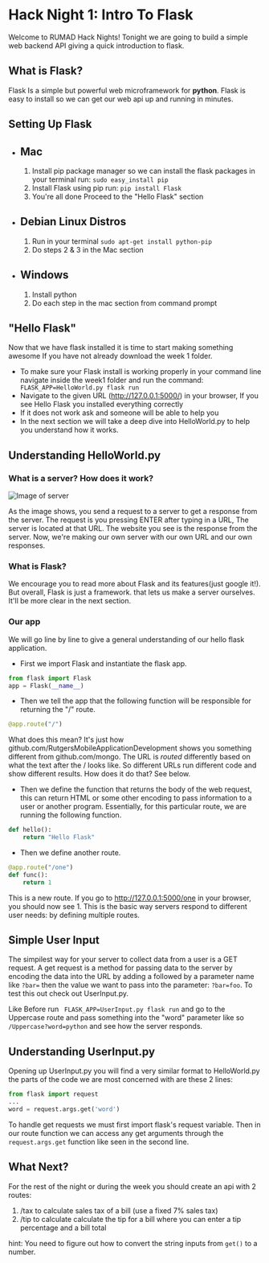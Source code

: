 
# Hack Night 1: Intro To Flask

Welcome to RUMAD Hack Nights! Tonight we are going to build a simple web backend API giving a quick introduction to flask.

## What is Flask?
Flask Is a simple but powerful web microframework for **python**. Flask is easy to install so we can get our web api up and running in minutes. 

## Setting Up Flask

 - ## Mac
	 1. Install pip package manager so we can install the flask packages in your terminal run: ``` sudo easy_install pip ``` 
	 2. Install Flask using pip run:  ``` pip install Flask ```
	 3. You're all done Proceed to the "Hello Flask" section
- ## Debian Linux Distros
	1. Run in your terminal ``` sudo apt-get install python-pip ```
	2. Do steps 2 & 3 in the Mac section 
- ## Windows
	1. Install python 
	2. Do each step in the mac section from command prompt

## "Hello Flask"
Now that we have flask installed it is time to start making something awesome
If you have not already download the week 1 folder.

- To make sure your Flask install is working properly in your command line navigate inside the week1 folder and run the command: ``` FLASK_APP=HelloWorld.py flask run```
- Navigate to the given URL (http://127.0.0.1:5000/) in your browser, If you see Hello Flask you installed everything correctly
- If it does not work ask and someone will be able to help you
- In the next section we will take a deep dive into HelloWorld.py to help you understand how it works.

## Understanding HelloWorld.py

### What is a server? How does it work?
![Image of server](https://ruslanspivak.com/lsbaws-part1/LSBAWS_HTTP_request_response.png)

As the image shows, you send a request to a server to get a response from the server. The request is you pressing ENTER after typing in a URL, The server is located at that URL. The website you see is the response from the server. Now, we're making our own server with our own URL and our own responses. 

### What is Flask?
We encourage you to read more about Flask and its features(just google it!). But overall, Flask is just a framework. that lets us make a server ourselves. It'll be more clear in the next section.

### Our app
We will go line by line to give a general understanding of our hello flask application. 

- First we import Flask and instantiate the flask app.
```python
from flask import Flask
app = Flask(__name__)
```
- Then we tell the app that the following function will be responsible for returning the "/" route.
```python
@app.route("/")
```

What does this mean? It's just how github.com/RutgersMobileApplicationDevelopment shows you something different from github.com/mongo. The URL is *routed* differently based on what the text after the / looks like. So different URLs run different code and show different results. How does it do that? See below.

- Then we define the function that returns the body of the web request, this can return HTML or some other encoding to pass information to a user or another program. Essentially, for this particular route, we are running the following function.
```python
def hello():
	return "Hello Flask"
```

- Then we define another route.
```python
@app.route("/one")
def func():
	return 1
```
This is a new route. If you go to http://127.0.0.1:5000/one in your browser, you should now see 1. This is the basic way servers respond to different user needs: by defining multiple routes.

## Simple User Input
The simpilest way for your server to collect data from a user is a GET request. A get request is a method for passing data to the server by encoding the data into the URL by adding a followed by a parameter name like ```?bar=``` then the value we want to pass into the parameter: ```?bar=foo```. To test this out check out UserInput.py.

Like Before run ``` FLASK_APP=UserInput.py flask run``` and go to the Uppercase route and pass something into the "word" parameter like so ```/Uppercase?word=python``` and see how the server responds.

## Understanding UserInput.py
Opening up UserInput.py you will find a very similar format to HelloWorld.py the parts of the code we are most concerned with are these 2 lines:
```python
from flask import request
...
word = request.args.get('word')
```
To handle get requests we must first import flask's request variable. Then in our route function we can access any get arguments through the ```request.args.get``` function like seen in the second line.

## What Next?
For the rest of the night or during the week you should create an api with 2 routes:
 1. /tax to calculate sales tax of a bill (use a fixed 7% sales tax)
 2. /tip to calculate calculate the tip for a bill where you can enter a tip percentage and a bill total
 
 hint: You need to figure out how to convert the string inputs from ```get()``` to a number.
